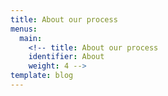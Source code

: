```yaml
---
title: About our process
menus:
  main:
    <!-- title: About our process
    identifier: About
    weight: 4 -->
template: blog
---
```

